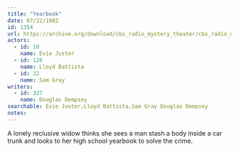 ```yaml
---
title: "Yearbook"
date: 07/22/1982
id: 1354
url: https://archive.org/download/cbs_radio_mystery_theater/cbs_radio_mystery_theater-1351-1399.zip/cbs_radio_mystery_theater-1351-1399%2Fcbsrmt_1354_yearbook.mp3
actors:  
  - id: 10
    name: Evie Juster  
  - id: 126
    name: Lloyd Battista  
  - id: 32
    name: Sam Gray
writers:  
  - id: 327
    name: Douglas Dempsey
searchable: Evie Juster,Lloyd Battista,Sam Gray Douglas Dempsey
notes:  
---
```

A lonely reclusive widow thinks she sees a man stash a body inside a car trunk and looks to her high school yearbook to solve the crime.
